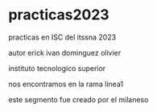 # practicas2023
practicas en ISC del itssna 2023

autor erick ivan dominguez olivier

instituto tecnologico superior 

nos encontramos en la rama linea1 

este segmento fue creado por el milaneso